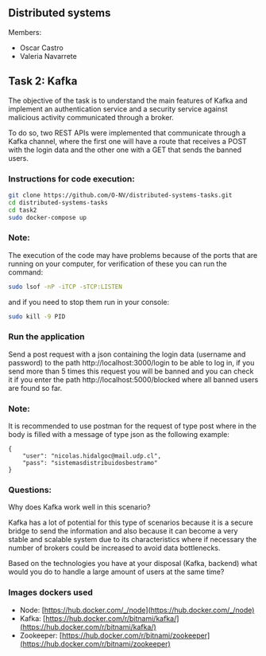 ## Distributed systems 

Members:
- Oscar Castro
- Valeria Navarrete

## Task 2: Kafka

The objective of the task is to understand the main features of Kafka and implement an authentication service and a security service against malicious activity communicated through a broker.

To do so, two REST APIs were implemented that communicate through a Kafka channel, where the first one will have a route that receives a POST with the login data and the other one with a GET that sends the banned users.

### Instructions for code execution:
```bash
git clone https://github.com/O-NV/distributed-systems-tasks.git
cd distributed-systems-tasks
cd task2
sudo docker-compose up
```

### Note:
The execution of the code may have problems because of the ports that are running on your computer, for verification of these you can run the command:
```bash
sudo lsof -nP -iTCP -sTCP:LISTEN
```
and if you need to stop them run in your console: 
```bash
sudo kill -9 PID
```

### Run the application
Send a post request with a json containing the login data (username and password) to the path http://localhost:3000/login to be able to log in, if you send more than 5 times this request you will be banned and you can check it if you enter the path http://localhost:5000/blocked where all banned users are found so far.

### Note:
It is recommended to use postman for the request of type post where in the body is filled with a message of type json as the following example: 
```
{
    "user": "nicolas.hidalgoc@mail.udp.cl",
    "pass": "sistemasdistribuidosbestramo"
}
```
### Questions:

Why does Kafka work well in this scenario?
  
Kafka has a lot of potential for this type of scenarios because it is a secure bridge to send the information and also because it can become a very stable and scalable system due to its characteristics where if necessary the number of brokers could be increased to avoid data bottlenecks.

Based on the technologies you have at your disposal (Kafka, backend) what would you do to handle a large amount of users at the same time?


  
### Images dockers used
- Node: [https://hub.docker.com/_/node](https://hub.docker.com/_/node)
- Kafka: [https://hub.docker.com/r/bitnami/kafka/](https://hub.docker.com/r/bitnami/kafka/)
- Zookeeper: [https://hub.docker.com/r/bitnami/zookeeper](https://hub.docker.com/r/bitnami/zookeeper)
